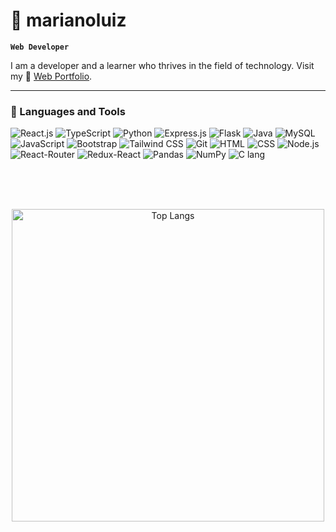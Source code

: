 # 👾 marianoluiz 

**`Web Developer`**

I am a developer and a learner who thrives in the field of technology. Visit my 📌 [Web Portfolio](https://luiz-webfolio.vercel.app/).

---

### 🤖 Languages and Tools
![React.js](https://img.shields.io/badge/react.js-%2361DAFB?style=for-the-badge&logo=react&logoColor=black)
![TypeScript](https://img.shields.io/badge/TypeScript-%233178C6?style=for-the-badge&logo=typescript&logoColor=white)
![Python](https://img.shields.io/badge/python-%233776AB?style=for-the-badge&logo=python&logoColor=white)
![Express.js](https://img.shields.io/badge/express.js-%23000000?style=for-the-badge&logo=node.js&logoColor=white)
![Flask](https://img.shields.io/badge/flask-%23000000?style=for-the-badge&logo=flask&logoColor=white)
![Java](https://img.shields.io/badge/java-red?style=for-the-badge&logoColor=white)
![MySQL](https://img.shields.io/badge/mysql-%234479A1?style=for-the-badge&logo=mysql&logoColor=white)
![JavaScript](https://img.shields.io/badge/JavaScript-%23F7DF1E?style=for-the-badge&logo=javascript&logoColor=black)
![Bootstrap](https://img.shields.io/badge/Bootstrap-%237952B3?style=for-the-badge&logo=bootstrap&logoColor=white)
![Tailwind CSS](https://img.shields.io/badge/Tailwind%20CSS-%2306B6D4?style=for-the-badge&logo=tailwindcss&logoColor=white)
![Git](https://img.shields.io/badge/git-%23F05032?style=for-the-badge&logo=git&logoColor=white)
![HTML](https://img.shields.io/badge/html-%23E34F26?style=for-the-badge&logo=html5&logoColor=white)
![CSS](https://img.shields.io/badge/css-%23663399?style=for-the-badge&logo=css&logoColor=white)
![Node.js](https://img.shields.io/badge/node.js-%235FA04E?style=for-the-badge&logo=node.js&logoColor=white)
![React-Router](https://img.shields.io/badge/React%20Router-%23CA4245?style=for-the-badge&logo=react%20router&logoColor=white)
![Redux-React](https://img.shields.io/badge/redux-%23764ABC?style=for-the-badge&logo=redux&logoColor=white)
![Pandas](https://img.shields.io/badge/pandas-%23150458?style=for-the-badge&logo=pandas&logoColor=white)
![NumPy](https://img.shields.io/badge/numpy-%23013243?style=for-the-badge&logo=numpy&logoColor=white)
![C lang](https://img.shields.io/badge/C-%23A8B9CC?style=for-the-badge&logo=c&logoColor=black)

<br/><br/><br/>
<p align="center">
  <img 
    src="https://github-readme-stats.vercel.app/api/top-langs/?username=marianoluiz&layout=compact&show_icons=true&theme=transparent" 
    width="500" 
    alt="Top Langs"
  />
</p>
